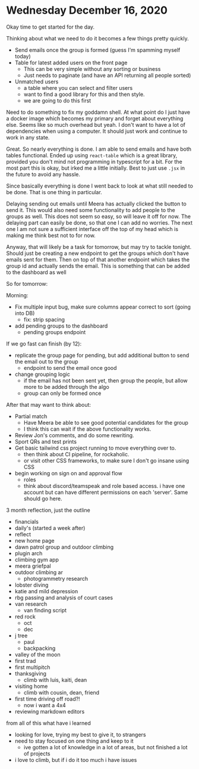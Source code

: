 # Wednesday December 16, 2020

Okay time to get started for the day.

Thinking about what we need to do it becomes a few things pretty quickly.

* Send emails once the group is formed (guess I'm spamming myself today)
* Table for latest added users on the front page
  * This can be very simple without any sorting or business
  * Just needs to paginate (and have an API returning all people sorted)
* Unmatched users
  * a table where you can select and filter users
  * want to find a good library for this and then style. 
  * we are going to do this first


Need to do something to fix my goddamn shell. At what point do I just have a docker image which becomes
my primary and forget about everything else. Seems like so much overhead but yeah. I don't want
to have a lot of dependencies when using a computer. It should just work and continue to work in any
state.

Great. So nearly everything is done. I am able to send emails and have both tables functional.
Ended up using `react-table` which is a great library, provided you don't mind not programming
in typescript for a bit. For the most part this is okay, but irked me a little initially.
Best to just use `.jsx` in the future to avoid any hassle.

Since basically everything is done I went back to look at what still needed to be done.
That is one thing in particular.

Delaying sending out emails until Meera has actually clicked the button to send it.
This would also need some functionality to add people to the groups as well. This
does not seem so easy, so will leave it off for now. The delaying part can easily 
be done, so that one I can add no worries. The next one I am not sure a sufficient
interface off the top of my head which is making me think best not to for now.

Anyway, that will likely be a task for tomorrow, but may try to tackle tonight.
Should just be creating a new endpoint to get the groups which don't have emails
sent for them. Then on top of that another endpoint which takes the group id
and actually sends the email. This is something that can be added to the dashboard
as well

So for tomorrow:

Morning:
  * Fix multiple input bug, make sure columns appear correct to sort (going into DB)
    * fix: strip spacing
  * add pending groups to the dashboard
    * pending groups endpoint

If we go fast can finish (by 12):
  * replicate the group page for pending, but add additional button to send the email out to the group
    * endpoint to send the email once good
  * change grouping logic
    * if the email has not been sent yet, then group the people, but allow more to be added through the algo
    * group can only be formed once

After that may want to think about:
  * Partial match
    * Have Meera be able to see good potential candidates for the group
    * I think this can wait if the above functionality works.
  * Review Jon's comments, and do some rewriting.
  * Sport QRs and test prints
  * Get basic tailwind css project running to move everything over to.
    * then think about CI pipeline, for rockaholic.
    * or visit other CSS frameworks, to make sure I don't go insane using CSS
  * begin working on sign on and approval flow
    * roles
    * think about discord/teamspeak and role based access. i have one account but can have different permissions on each 'server'. Same should go here.

3 month reflection, just the outline

* financials
* daily's (started a week after)
* reflect
* new home page
* dawn patrol group and outdoor climbing
* plugin arch
* climbing gym app
* meera griefpal
* outdoor climbing ar
  * photogrammetry research
* lobster diving
* katie and mild depression
* rbg passing and analysis of court cases
* van research
  * van finding script
* red rock
  * oct
  * dec
* j tree
  * paul
  * backpacking
* valley of the moon
* first trad
* first multipitch
* thanksgiving
  * climb with luis, kaiti, dean
* visiting home
  * climb with cousin, dean, friend
* first time driving off road?!
  * now i want a 4x4
* reviewing markdown editors

from all of this what have i learned
* looking for love, trying my best to give it, to strangers
* need to stay focused on one thing and keep to it
  * ive gotten a lot of knowledge in a lot of areas, but not finished a lot of projects 
* i love to climb, but if i do it too much i have issues